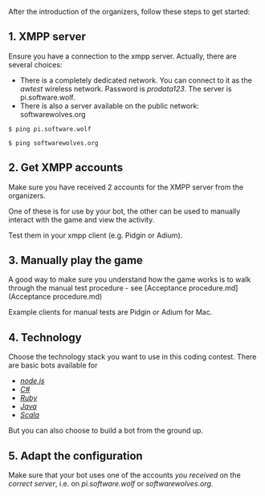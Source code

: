 After the introduction of the organizers, follow these steps to get started:

## 1. XMPP server

Ensure you have a connection to the xmpp server. Actually, there are several choices:
   * There is a completely dedicated network. You can connect to it as the *awtest* wireless network. Password is *prodata123*. The server is pi.software.wolf. 
   * There is also a server available on the public network: softwarewolves.org

    $ ping pi.software.wolf
    
    $ ping softwarewolves.org
  
## 2. Get XMPP accounts

  Make sure you have received 2 accounts for the XMPP server from the organizers. 
  
  One of these is for use by your bot, the other can be used to manually interact with the game and view the activity.
  
  Test them in your xmpp client (e.g. Pidgin or Adium).
   
## 3. Manually play the game   
A good way to make sure you understand how the game works is to walk through the manual test procedure - see [Acceptance procedure.md](Acceptance procedure.md)

Example clients for manual tests are Pidgin or Adium for Mac. 

## 4. Technology

Choose the technology stack you want to use in this coding contest. 
There are basic bots available for 
  * [*node.js*](https://github.com/JohanPeeters/softwarewolves-nodejs-player)
  * [*C#*](https://github.com/supernelis/softwarewolves-dotnet-player)
  * [*Ruby*](https://github.com/rwestgeest/sww)
  * [*Java*](https://github.com/supernelis/softwarewolves-java-player)
  * [*Scala*](https://github.com/JohanPeeters/basic-softwarewolves-Scala-bot.git)

  But you can also choose to build a bot from the ground up.
  
## 5. Adapt the configuration 

Make sure that your bot uses one of the accounts *you received* on the *correct server*, i.e. on *pi.software.wolf* or *softwarewolves.org*.
